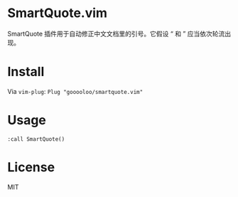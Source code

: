 
# SmartQuote.vim

SmartQuote 插件用于自动修正中文文档里的引号。它假设 “ 和 ” 应当依次轮流出现。


# Install

Via `vim-plug`: `Plug "gooooloo/smartquote.vim"`


# Usage

`:call SmartQuote()`


# License

MIT
